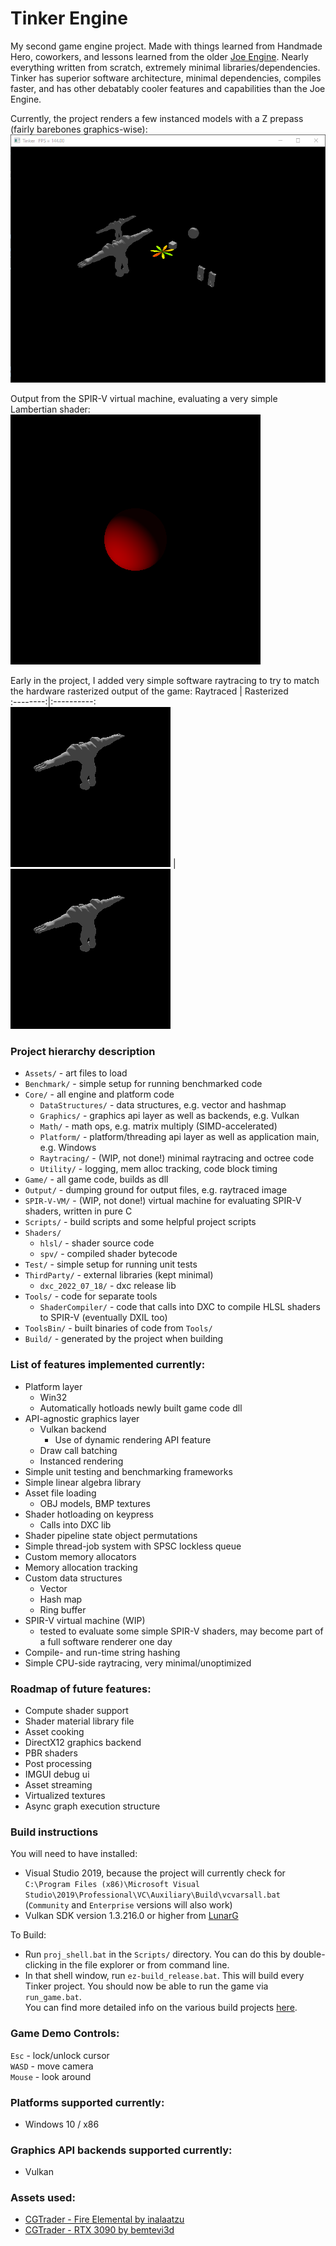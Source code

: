 # Tinker Engine

My second game engine project. Made with things learned from Handmade Hero, coworkers, and lessons learned from the older [Joe Engine](https://github.com/klingerj/Joe-Engine). Nearly everything written from scratch, extremely minimal libraries/dependencies. Tinker has superior software architecture, minimal dependencies, compiles faster, and has other debatably cooler features and capabilities than the Joe Engine.

Currently, the project renders a few instanced models with a Z prepass (fairly barebones graphics-wise):  
![](Output/TestImages/gameScreenshot.png)

Output from the SPIR-V virtual machine, evaluating a very simple Lambertian shader:  
![](Output/TestImages/spirv_output.bmp)

Early in the project, I added very simple software raytracing to try to match the hardware rasterized output of the game: 
Raytraced | Rasterized  
:--------:|:----------:  
![](Output/TestImages/raytraceOutput.bmp) | ![](Output/TestImages/rasterRef.bmp)


### Project hierarchy description
* <code>Assets/</code> - art files to load
* <code>Benchmark/</code> - simple setup for running benchmarked code
* <code>Core/</code> - all engine and platform code
  * <code>DataStructures/</code> - data structures, e.g. vector and hashmap
  * <code>Graphics/</code> - graphics api layer as well as backends, e.g. Vulkan
  * <code>Math/</code> - math ops, e.g. matrix multiply (SIMD-accelerated)
  * <code>Platform/</code> - platform/threading api layer as well as application main, e.g. Windows
  * <code>Raytracing/</code> - (WIP, not done!) minimal raytracing and octree code
  * <code>Utility/</code> - logging, mem alloc tracking, code block timing
* <code>Game/</code> - all game code, builds as dll
* <code>Output/</code> - dumping ground for output files, e.g. raytraced image
* <code>SPIR-V-VM/</code> - (WIP, not done!) virtual machine for evaluating SPIR-V shaders, written in pure C
* <code>Scripts/</code> - build scripts and some helpful project scripts
* <code>Shaders/</code>
  * <code>hlsl/</code> - shader source code
  * <code>spv/</code> - compiled shader bytecode
* <code>Test/</code> - simple setup for running unit tests
* <code>ThirdParty/</code> - external libraries (kept minimal)
  * <code>dxc_2022_07_18/</code> - dxc release lib
* <code>Tools/</code> - code for separate tools
  * <code>ShaderCompiler/</code> - code that calls into DXC to compile HLSL shaders to SPIR-V (eventually DXIL too) 
* <code>ToolsBin/</code> - built binaries of code from <code>Tools/</code>
* <code>Build/</code> - generated by the project when building

### List of features implemented currently:
* Platform layer
  * Win32
  * Automatically hotloads newly built game code dll
* API-agnostic graphics layer
  * Vulkan backend
    * Use of dynamic rendering API feature
  * Draw call batching
  * Instanced rendering
* Simple unit testing and benchmarking frameworks
* Simple linear algebra library
* Asset file loading
  * OBJ models, BMP textures
* Shader hotloading on keypress
  * Calls into DXC lib
* Shader pipeline state object permutations
* Simple thread-job system with SPSC lockless queue
* Custom memory allocators
* Memory allocation tracking
* Custom data structures
  * Vector
  * Hash map
  * Ring buffer
* SPIR-V virtual machine (WIP)
  * tested to evaluate some simple SPIR-V shaders, may become part of a full software renderer one day
* Compile- and run-time string hashing
* Simple CPU-side raytracing, very minimal/unoptimized

### Roadmap of future features:
* Compute shader support
* Shader material library file
* Asset cooking
* DirectX12 graphics backend
* PBR shaders
* Post processing
* IMGUI debug ui
* Asset streaming
* Virtualized textures
* Async graph execution structure

### Build instructions
You will need to have installed:
* Visual Studio 2019, because the project will currently check for  
<code>C:\Program Files (x86)\Microsoft Visual Studio\2019\Professional\VC\Auxiliary\Build\vcvarsall.bat</code>  
(<code>Community</code> and <code>Enterprise</code> versions will also work)
* Vulkan SDK version 1.3.216.0 or higher from [LunarG](https://vulkan.lunarg.com/sdk/home#windows)

To Build:
* Run <code>proj_shell.bat</code> in the <code>Scripts/</code> directory. You can do this by double-clicking in the file explorer or from command line.
* In that shell window, run <code>ez-build_release.bat</code>. This will build every Tinker project.
You should now be able to run the game via <code>run_game.bat</code>.  
You can find more detailed info on the various build projects [here](Scripts/README.md).

### Game Demo Controls:
<code>Esc</code> - lock/unlock cursor  
<code>WASD</code> - move camera  
<code>Mouse</code> - look around  

### Platforms supported currently:
* Windows 10 / x86

### Graphics API backends supported currently:
* Vulkan

### Assets used:  
* [CGTrader - Fire Elemental by inalaatzu](https://www.cgtrader.com/free-3d-models/character/fantasy/fire-elemental-29c02a51-2d44-4c4b-9e73-fc5899cd690d)  
* [CGTrader - RTX 3090 by bemtevi3d](https://www.cgtrader.com/free-3d-models/electronics/computer/rtx-3090-graphic-card-3d-model)
